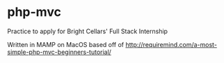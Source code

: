# php-mvc
Practice to apply for Bright Cellars' Full Stack Internship

Written in MAMP on MacOS based off of http://requiremind.com/a-most-simple-php-mvc-beginners-tutorial/

